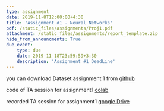 ```yaml
---
type: assignment
date: 2019-11-8T12:00:00+4:30
title: 'Assignment #1 - Neural Networks'
pdf: /static_files/assignments/Proj1.pdf
attachment: /static_files/assignments/report_template.zip
hide_from_announcments: True
due_event: 
    type: due
    date: 2019-11-18T23:59:59+3:30
    description: 'Assignment #1 DeadLine'
---
```

you can download Dataset assignment 1 from [github](https://github.com/alisharifi2000/CS-SBU-ANN-Bsc-3991/blob/main/static_files/assignments/Proj1_Data.csv)

code of TA session for assignment1 [colab](https://colab.research.google.com/drive/1LP52pQ17rX3AALm9ShaapfmNYZ4ULU29?usp=sharing)

recorded TA session for assignment1 [google Drive](https://drive.google.com/file/d/13kHMz285g8IhGfxUlx7zA1ze4rs4lRxb/view?usp=sharing)
